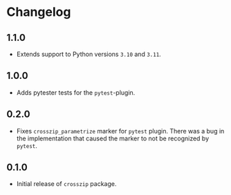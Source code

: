 # Changelog

## 1.1.0

- Extends support to Python versions `3.10` and `3.11`.

## 1.0.0

- Adds pytester tests for the `pytest`-plugin.

## 0.2.0

- Fixes `crosszip_parametrize` marker for `pytest` plugin. There was a bug in the implementation that caused the marker to not be recognized by `pytest`.

## 0.1.0

- Initial release of `crosszip` package.
